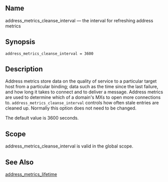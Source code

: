 <a name="conf.ref.address_metrics_cleanse_interval"></a>
## Name

address_metrics_cleanse_interval — the interval for refreshing address metrics

## Synopsis

`address_metrics_cleanse_interval = 3600`

<a name="idp23429680"></a>
## Description

Address metrics store data on the quality of service to a particular target host from a particular binding; data such as the time since the last failure, and how long it takes to connect and to deliver a message. Address metrics are used to determine which of a domain's MXs to open more connections to. `address_metrics_cleanse_interval` controls how often stale entries are cleaned up. Normally this option does not need to be changed.

The default value is 3600 seconds.

<a name="idp23432768"></a>
## Scope

address_metrics_cleanse_interval is valid in the global scope.

<a name="idp23434528"></a>
## See Also

[address_metrics_lifetime](conf.ref.address_metrics_lifetime "address_metrics_lifetime")
